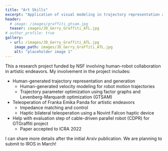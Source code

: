```yaml
---
title: "Art Skills"
excerpt: "Application of visual modeling in trajectory representation and optimization and manipulator control for robot art."
header:
  # image: /images/graffiti_gtsam.jpg
  teaser: images/JD_Gerry_Graffiti_ATL.jpg
# author_profile: true
gallery:
  - url: /images/JD_Gerry_Graffiti_ATL.jpg
    image_path: images/JD_Gerry_Graffiti_ATL.jpg
    alt: "placeholder image 1"
---
```


This a research project funded by NSF involving human-robot collaboration in artistic endeavors. My involvement in the project includes:
- Human-generated trajectory representation and generation
  - Human-generated velocity modeling for robot motion trajectories
  - Trajectory parameter optimization using factor graphs and Levenberg-Marquardt optimization (GTSAM)
- Teleoperation of Franka Emika Panda for artistic endeavors
  - Impedance matching and control
  - Haptic bilateral teleoperation using a Novint Falcon haptic device
- Help with evaluation step of cable-driven parallel robot (CDPR) for GTGraffiti project
  - Paper accepted to ICRA 2022

I can share more details after the initial Arxiv publication.
We are planning to submit to IROS in March!